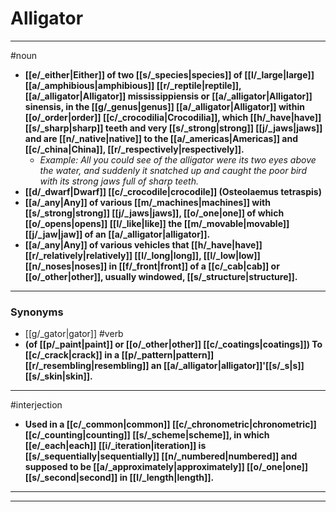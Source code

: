 # Alligator
---
#noun
- **[[e/_either|Either]] of two [[s/_species|species]] of [[l/_large|large]] [[a/_amphibious|amphibious]] [[r/_reptile|reptile]], [[a/_alligator|Alligator]] mississippiensis or [[a/_alligator|Alligator]] sinensis, in the [[g/_genus|genus]] [[a/_alligator|Alligator]] within [[o/_order|order]] [[c/_crocodilia|Crocodilia]], which [[h/_have|have]] [[s/_sharp|sharp]] teeth and very [[s/_strong|strong]] [[j/_jaws|jaws]] and are [[n/_native|native]] to the [[a/_americas|Americas]] and [[c/_china|China]], [[r/_respectively|respectively]].**
	- _Example: All you could see of the alligator were its two eyes above the water, and suddenly it snatched up and caught the poor bird with its strong jaws full of sharp teeth._
- **[[d/_dwarf|Dwarf]] [[c/_crocodile|crocodile]] (Osteolaemus tetraspis)**
- **[[a/_any|Any]] of various [[m/_machines|machines]] with [[s/_strong|strong]] [[j/_jaws|jaws]], [[o/_one|one]] of which [[o/_opens|opens]] [[l/_like|like]] the [[m/_movable|movable]] [[j/_jaw|jaw]] of an [[a/_alligator|alligator]].**
- **[[a/_any|Any]] of various vehicles that [[h/_have|have]] [[r/_relatively|relatively]] [[l/_long|long]], [[l/_low|low]] [[n/_noses|noses]] in [[f/_front|front]] of a [[c/_cab|cab]] or [[o/_other|other]], usually windowed, [[s/_structure|structure]].**
---
### Synonyms
- [[g/_gator|gator]]
#verb
- **(of [[p/_paint|paint]] or [[o/_other|other]] [[c/_coatings|coatings]]) To [[c/_crack|crack]] in a [[p/_pattern|pattern]] [[r/_resembling|resembling]] an [[a/_alligator|alligator]]'[[s/_s|s]] [[s/_skin|skin]].**
---
#interjection
- **Used in a [[c/_common|common]] [[c/_chronometric|chronometric]] [[c/_counting|counting]] [[s/_scheme|scheme]], in which [[e/_each|each]] [[i/_iteration|iteration]] is [[s/_sequentially|sequentially]] [[n/_numbered|numbered]] and supposed to be [[a/_approximately|approximately]] [[o/_one|one]] [[s/_second|second]] in [[l/_length|length]].**
---
---
